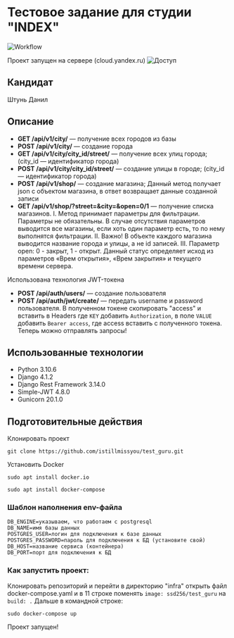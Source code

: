 # Тестовое задание для студии "INDEX"
![Workflow](https://github.com/istillmissyou/test_guru/actions/workflows/test_guru_workflow.yml/badge.svg)

Проект запущен на сервере (cloud.yandex.ru)
![Доступ](http://51.250.104.235/)

## Кандидат

Штунь Данил

## Описание

* **GET /api/v1/city/** — получение всех городов из базы
* **POST /api/v1/city/** — создание города
* **GET /api/v1/city/city_id/street/** —  получение всех улиц города; (city_id —
идентификатор города)
*  **POST /api/v1/city/city_id/street/** —  создание улицы в городе; (city_id —
идентификатор города)
* **POST /api/v1/shop/** —  создание магазина; Данный метод получает json c
объектом магазина, в ответ возвращает данные созданной записи
* **GET /api/v1/shop/?street=&city=&open=0/1** — получение списка магазинов.
I. Метод принимает параметры для фильтрации. Параметры не обязательны. В
случае отсутствия параметров выводится все магазины, если хоть один параметр
есть, то по нему выполнятся фильтрации.
II. Важно! В объекте каждого магазина выводится название города и улицы, а не id
записей.
III. Параметр open: 0 - закрыт, 1 - открыт. Данный статус определяет исход из
параметров «Врем открытия», «Врем закрытия» и текущего времени сервера.

Использована технология JWT-токена
* **POST /api/auth/users/** — создание пользователя
* **POST /api/auth/jwt/create/** — передать username и password пользователя. В полученном токене скопировать "access" и вставить в Headers где `KEY` добавить `Authorization`, в поле `VALUE` добавить `Bearer access`, где access вставить с полученного токена. Теперь можно отправлять запросы!

## Использованные технологии

* Python 3.10.6
* Django 4.1.2
* Django Rest Framework 3.14.0
* Simple-JWT 4.8.0
* Gunicorn 20.1.0

## Подготовительные действия

Клонировать проект 

```
git clone https://github.com/istillmissyou/test_guru.git
```

Установить Docker

```
sudo apt install docker.io
```

```
sudo apt install docker-compose
```


### Шаблон наполнения env-файла

```
DB_ENGINE=указываем, что работаем с postgresql
DB_NAME=имя базы данных
POSTGRES_USER=логин для подключения к базе данных
POSTGRES_PASSWORD=пароль для подключения к БД (установите свой)
DB_HOST=название сервиса (контейнера)
DB_PORT=порт для подключения к БД 
```

### Как запустить проект:

Клонировать репозиторий и перейти в директорию "infra" открыть файл docker-compose.yaml и в 11 строке поменять `image: ssd256/test_guru` на `build: .` Дальше в командной строке:

```
sudo docker-compose up
```

Проект запущен!

